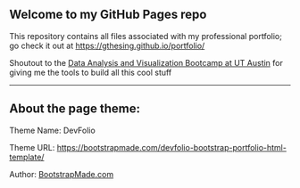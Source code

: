 
## Welcome to my GitHub Pages repo
This repository contains all files associated with my professional portfolio; go check it out at https://gthesing.github.io/portfolio/

Shoutout to the [Data Analysis and Visualization Bootcamp at UT Austin](https://techbootcamps.utexas.edu/data/) for giving me the tools to build all this cool stuff

---

## About the page theme:

Theme Name: DevFolio 

Theme URL: https://bootstrapmade.com/devfolio-bootstrap-portfolio-html-template/

Author: [BootstrapMade.com](https://bootstrapmade.com)
